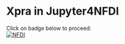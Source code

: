 # Xpra in Jupyter4NFDI
Click on badge below to proceed:  
<a href="https://hub.nfdi-jupyter.de/v2/gh/AppelDaniel/jupyter-xpra-example/HEAD?urlpath=xprahtml5&system=deNBI-Cloud&flavor=m1" target="_blank">
  <img src="https://nfdi-jupyter.de/images/nfdi_badge.svg" alt="NFDI">
</a>

